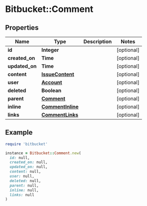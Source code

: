 # Bitbucket::Comment

## Properties

| Name | Type | Description | Notes |
| ---- | ---- | ----------- | ----- |
| **id** | **Integer** |  | [optional] |
| **created_on** | **Time** |  | [optional] |
| **updated_on** | **Time** |  | [optional] |
| **content** | [**IssueContent**](IssueContent.md) |  | [optional] |
| **user** | [**Account**](Account.md) |  | [optional] |
| **deleted** | **Boolean** |  | [optional] |
| **parent** | [**Comment**](Comment.md) |  | [optional] |
| **inline** | [**CommentInline**](CommentInline.md) |  | [optional] |
| **links** | [**CommentLinks**](CommentLinks.md) |  | [optional] |

## Example

```ruby
require 'bitbucket'

instance = Bitbucket::Comment.new(
  id: null,
  created_on: null,
  updated_on: null,
  content: null,
  user: null,
  deleted: null,
  parent: null,
  inline: null,
  links: null
)
```

